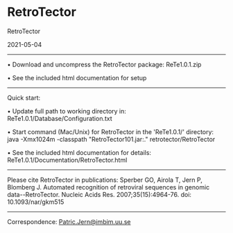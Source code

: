 # RetroTector
RetroTector 

2021-05-04

----
• Download and uncompress the RetroTector package:
  ReTe1.0.1.zip
  
• See the included html documentation for setup

----
Quick start:

• Update full path to working directory in:
  ReTe1.0.1/Database/Configuration.txt
  
• Start command (Mac/Unix) for RetroTector in the 'ReTe1.0.1/' directory:
  java -Xmx1024m -classpath "RetroTector101.jar:." retrotector/RetroTector
  
• See the included html documentation for details:
  ReTe1.0.1/Documentation/RetroTector.html
	
----
Please cite RetroTector in publications:
	Sperber GO, Airola T, Jern P, Blomberg J.
	Automated recognition of retroviral sequences in genomic data--RetroTector.
	Nucleic Acids Res. 2007;35(15):4964-76.
	doi: 10.1093/nar/gkm515
	
----
Correspondence:	Patric.Jern@imbim.uu.se




